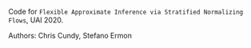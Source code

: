 Code for `Flexible Approximate Inference via Stratified Normalizing Flows`, UAI 2020.

Authors: Chris Cundy, Stefano Ermon
